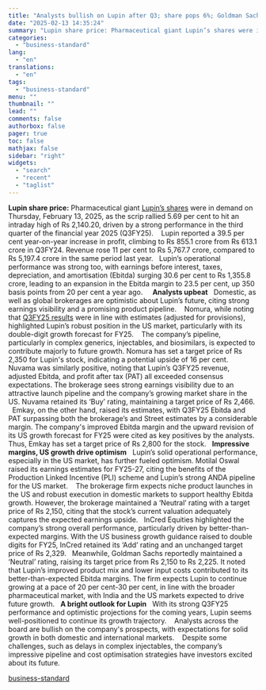 ```yaml
---
title: "Analysts bullish on Lupin after Q3; share pops 6%; Goldman Sachs ups target"
date: "2025-02-13 14:35:24"
summary: "Lupin share price: Pharmaceutical giant Lupin’s shares were in demand on Thursday, February 13, 2025, as the scrip rallied 5.69 per cent to hit an intraday high of Rs 2,140.20, driven by a strong performance in the third quarter of the financial year 2025 (Q3FY25). Lupin reported a 39.5 per..."
categories:
  - "business-standard"
lang:
  - "en"
translations:
  - "en"
tags:
  - "business-standard"
menu: ""
thumbnail: ""
lead: ""
comments: false
authorbox: false
pager: true
toc: false
mathjax: false
sidebar: "right"
widgets:
  - "search"
  - "recent"
  - "taglist"
---
```


**Lupin share price:** Pharmaceutical giant [Lupin’s shares](https://www.business-standard.com/markets/lupin-ltd-share-price-3026.html) were in demand on Thursday, February 13, 2025, as the scrip rallied 5.69 per cent to hit an intraday high of Rs 2,140.20, driven by a strong performance in the third quarter of the financial year 2025 (Q3FY25). 
 
Lupin reported a 39.5 per cent year-on-year increase in profit, climbing to Rs 855.1 crore from Rs 613.1 crore in Q3FY24. Revenue rose 11 per cent to Rs 5,767.7 crore, compared to Rs 5,197.4 crore in the same period last year.
 
Lupin’s operational performance was strong too, with earnings before interest, taxes, depreciation, and amortisation (Ebitda) surging 30.6 per cent to Rs 1,355.8 crore, leading to an expansion in the Ebitda margin to 23.5 per cent, up 350 basis points from 20 per cent a year ago.  
 
**Analysts upbeat**
 
Domestic, as well as global brokerages are optimistic about Lupin’s future, citing strong earnings visibility and a promising product pipeline. 
 
Nomura, while noting that [Q3FY25 results](https://www.business-standard.com/companies/results/q3-fy25-company-results-today-feb-13-hindalco-ipca-godfrey-phillips-svjn-125021300446_1.html) were in line with estimates (adjusted for provisions), highlighted Lupin’s robust position in the US market, particularly with its double-digit growth forecast for FY25. 
 
The company’s pipeline, particularly in complex generics, injectables, and biosimilars, is expected to contribute majorly to future growth. Nomura has set a target price of Rs 2,350 for Lupin's stock, indicating a potential upside of 16 per cent.
 
Nuvama was similarly positive, noting that Lupin’s Q3FY25 revenue, adjusted Ebitda, and profit after tax (PAT) all exceeded consensus expectations. The brokerage sees strong earnings visibility due to an attractive launch pipeline and the company’s growing market share in the US. Nuvama retained its ‘Buy’ rating, maintaining a target price of Rs 2,466.
 
Emkay, on the other hand, raised its estimates, with Q3FY25 Ebitda and PAT surpassing both the brokerage’s and Street estimates by a considerable margin. The company's improved Ebitda margin and the upward revision of its US growth forecast for FY25 were cited as key positives by the analysts. Thus, Emkay has set a target price of Rs 2,800 for the stock.
 
**Impressive margins, US growth drive optimism**
 
Lupin’s solid operational performance, especially in the US market, has further fueled optimism. Motilal Oswal raised its earnings estimates for FY25-27, citing the benefits of the Production Linked Incentive (PLI) scheme and Lupin’s strong ANDA pipeline for the US market. 
 
The brokerage firm expects niche product launches in the US and robust execution in domestic markets to support healthy Ebitda growth. However, the brokerage maintained a ‘Neutral’ rating with a target price of Rs 2,150, citing that the stock’s current valuation adequately captures the expected earnings upside.
 
InCred Equities highlighted the company’s strong overall performance, particularly driven by better-than-expected margins. With the US business growth guidance raised to double digits for FY25, InCred retained its ‘Add’ rating and an unchanged target price of Rs 2,329.
 
Meanwhile, Goldman Sachs reportedly maintained a ‘Neutral’ rating, raising its target price from Rs 2,150 to Rs 2,225. It noted that Lupin’s improved product mix and lower input costs contributed to its better-than-expected Ebitda margins. The firm expects Lupin to continue growing at a pace of 20 per cent-30 per cent, in line with the broader pharmaceutical market, with India and the US markets expected to drive future growth.
 
**A bright outlook for Lupin**
 
With its strong Q3FY25 performance and optimistic projections for the coming years, Lupin seems well-positioned to continue its growth trajectory. 
 
Analysts across the board are bullish on the company's prospects, with expectations for solid growth in both domestic and international markets. 
 
Despite some challenges, such as delays in complex injectables, the company’s impressive pipeline and cost optimisation strategies have investors excited about its future.

[business-standard](https://www.business-standard.com/markets/news/analysts-bullish-on-lupin-after-q3-share-pops-6-goldman-sachs-ups-target-125021300627_1.html)
